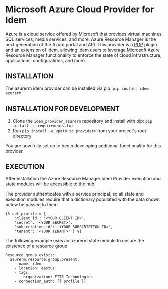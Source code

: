 # Microsoft Azure Cloud Provider for Idem

Azure is a cloud service offered by Microsoft that provides virtual machines, SQL services, media services, and more.
Azure Resource Manager is the next generation of the Azure portal and API. This provider is a [POP](https://gitlab.com/saltstack/pop/pop) 
plugin and an extension of [Idem](https://gitlab.com/saltstack/pop/idem), allowing Idem users to leverage Microsoft 
Azure Resource Manager functionality to enforce the state of cloud infrastructure, applications, configurations, and 
more. 

## INSTALLATION
The azurerm idem provider can be installed via pip:
`pip install idem-azurerm`

## INSTALLATION FOR DEVELOPMENT
1. Clone the `idem_provider_azurerm` repository and install with pip:
`pip install -r requirements.txt`
2. Run `pip install -e <path to provider>` from your project's root directory

You are now fully set up to begin developing additional functionality for this provider.

## EXECUTION
After installation the Azure Resource Manager Idem Provider execution and state modules will be accessible to the hub.

The provider authenticates with a service principal, so all state and execution modules require that a dictionary 
populated with the data shown below be passed to them.
```
{% set profile = {
    'client_id': '<YOUR CLIENT ID>',
    'secret': '<YOUR SECRET>',
    'subscription_id': '<YOUR SUBSCRIPTION ID>',
    'tenant': '<YOUR TENANT>' } %}
```
The following example uses an azurerm state module to ensure the existence of a resource group.
```
Resource group exists:
  azurerm.resource.group.present:
    - name: idem
    - location: eastus
    - tags:
        organization: EITR Technologies
    - connection_auth: {{ profile }}
```
